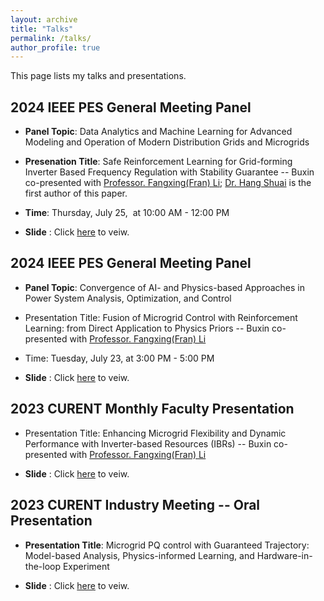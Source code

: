 ```yaml
---
layout: archive
title: "Talks"
permalink: /talks/
author_profile: true
---
```


This page lists my talks and presentations.


## 2024 IEEE PES General Meeting Panel

* **Panel Topic**: Data Analytics and Machine Learning for Advanced Modeling and Operation of Modern Distribution Grids and Microgrids

* **Presenation Title**: Safe Reinforcement Learning for Grid-forming Inverter Based Frequency Regulation with Stability Guarantee -- Buxin co-presented with [Professor. Fangxing(Fran) Li](https://www.eecs.utk.edu/people/fangxing-fran-li/); [Dr. Hang Shuai](https://sites.google.com/view/hangshuai/home?authuser=0) is the first author of this paper.

* **Time**: Thursday, July 25,  at 10:00 AM - 12:00 PM

* **Slide** : Click [here](/files/pdf/safe_RL_GM24.pdf) to veiw.

## 2024 IEEE PES General Meeting Panel

* **Panel Topic**: Convergence of AI- and Physics-based Approaches in Power System Analysis, Optimization, and Control

* Presentation Title: Fusion of Microgrid Control with Reinforcement Learning: from Direct Application to Physics Priors -- Buxin co-presented with [Professor. Fangxing(Fran) Li](https://www.eecs.utk.edu/people/fangxing-fran-li/)

* Time: Tuesday, July 23, at 3:00 PM - 5:00 PM

* **Slide** : Click [here](/files/pdf/Microgrid_Control_RL_GM24.pdf) to veiw.

## 2023 CURENT Monthly Faculty Presentation

* Presentation Title: Enhancing Microgrid Flexibility and Dynamic Performance with Inverter-based Resources (IBRs)​ -- Buxin co-presented with [Professor. Fangxing(Fran) Li](https://www.eecs.utk.edu/people/fangxing-fran-li/)

* **Slide** : Click [here](/files/pdf/CURENT_Faculty_Presentation_2023.pdf) to veiw.

## 2023 CURENT Industry Meeting -- Oral Presentation

* **Presentation Title**: Microgrid PQ control with Guaranteed Trajectory: Model-based Analysis, Physics-informed Learning, and Hardware-in-the-loop Experiment​

* **Slide** : Click [here](/files/pdf/PQ_control_23.pdf) to veiw.

